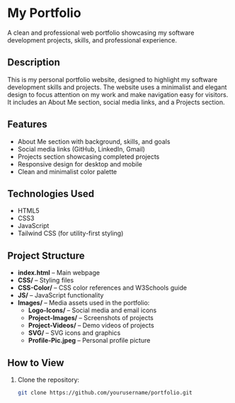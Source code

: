 # My Portfolio

A clean and professional web portfolio showcasing my software development projects, skills, and professional experience.

## Description

This is my personal portfolio website, designed to highlight my software development skills and projects. The website uses a minimalist and elegant design to focus attention on my work and make navigation easy for visitors. It includes an About Me section, social media links, and a Projects section.

## Features

- About Me section with background, skills, and goals  
- Social media links (GitHub, LinkedIn, Gmail)  
- Projects section showcasing completed projects  
- Responsive design for desktop and mobile  
- Clean and minimalist color palette  

## Technologies Used

- HTML5  
- CSS3  
- JavaScript  
- Tailwind CSS (for utility-first styling)  

## Project Structure

- **index.html** – Main webpage  
- **CSS/** – Styling files  
- **CSS-Color/** – CSS color references and W3Schools guide  
- **JS/** – JavaScript functionality  
- **Images/** – Media assets used in the portfolio:  
  - **Logo-Icons/** – Social media and email icons  
  - **Project-Images/** – Screenshots of projects  
  - **Project-Videos/** – Demo videos of projects  
  - **SVG/** – SVG icons and graphics  
  - **Profile-Pic.jpeg** – Personal profile picture  

## How to View

1. Clone the repository:  
   ```bash
   git clone https://github.com/yourusername/portfolio.git
